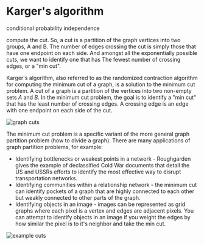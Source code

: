 # Karger's algorithm

conditional probability 
independence

compute the cut. So, a cut is a partition of the graph vertices into two groups,
A and B. The number of edges crossing the cut is simply those that have one
endpoint on each side. And amongst all the exponentially possible cuts, we want
to identify one that has The fewest number of crossing edges, or a "min cut".

Karger's algorithm, also referred to as the randomized contraction algorithm for
computing the minimum cut of a graph, is a solution to the minimum cut problem.
A cut of a graph is a partition of the vertices into two non-empty sets *A* and
*B*. In the minimum cut problem, the goal is to identify a "min cut" that has
the least number of crossing edges. A crossing edge is an edge with one endpoint
on each side of the cut.

![graph cuts](https://www.dropbox.com/s/536o3vmkhup6ia2/graphs.jpg?raw=1)

The minimum cut problem is a specific variant of the more general graph
partition problem (how to divide a graph). There are many applications of graph
partition problems, for example:
- Identifying bottlenecks or weakest points in a network - Roughgarden gives the
  example of declassified Cold War documents that detail the US and USSRs
  efforts to identify the most effective way to disrupt transportation networks.
- Identifying communities within a relationship network - the minimum cut can
  identify pockets of a graph that are highly connected to each other but weakly
  connected to other parts of the graph.
- Identifying objects in an image - images can be represented as grid graphs
  where each pixel is a vertex and edges are adjacent pixels. You can attempt to
  identify objects in an image if you weight the edges by how similar the pixel
  is to it's neighbor and take the min cut.

![example cuts](https://www.dropbox.com/s/hp74sdzuvuf1c9g/min-cut.png?raw=1)